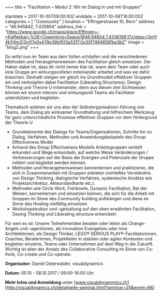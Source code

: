 +++
title = "Facilitation – Modul 2: Wir im Dialog in und mit Gruppen"

startdate = 2017-10-05T09:00:00Z
enddate = 2017-10-08T16:00:00Z
categories = [ "Community" ]
location = "Effingerstrasse 10, Bern"
address = "46.945842, 7.435864"
address_link = "https://www.google.ch/maps/place/Effinger+-+Kaffeebar+%26+Coworking+Space/@46.94604,7.4336198,17z/data=!3m1!4b1!4m2!3m1!1s0x478e39bf613a53f7:0x30f7464656fbe3b2"
image = "blog2.png"
+++


Du willst nun im Team aus dem Vollen schöpfen und die verschiedenen Methoden und Herangehensweisen des Facilitation gleich umsetzen. Der Haken dabei ist, dass dir nicht immer klar ist, wann dein Team oder auch eine Gruppe am wirkungsvollsten miteinander arbeitet und was sie dafür brauchen. Deshalb steigen wir gleich ins Grundmodell effektiver Gruppen ein und verknüpfen dabei Facilitation (Liberating Structures), Design Thinking und Theorie U miteinander, denn aus diesen drei Sichtweisen können wir enorm intensiv und wirkungsvoll Teams als Facilitator unterstützen und begleiten.

Thematisch widmen wir uns also der Selbstorganisation/-führung von Teams, dem Dialog als wirksamer Grundhaltung und hilfreichem Werkzeug für ganz unterschiedliche Prozesse effektiver Gruppen vor dem Hintergrund der Theorie U

- Grundelemente des Dialogs für Teams/Organisationen, Schritte hin zu Dialog, Verfahren, Methoden und Anwendungsbeispiele des Group Effectiveness Model
- Anhand des Group Effectiveness Modells Arbeitsgruppen vertieft erkunden und Wege entwickeln, auf welche Weise Veränderungen / Verbesserungen auf der Basis der Energien und Potenziale der Gruppe initiiert und begleitet werden können.
- Methoden und Herangehensweisen kennenlernen und praktizieren, die sich in Zusammenarbeit mit Gruppen anbieten (vertieftes Verständnis von Design Thinking, dialogische Verfahren, systemische Ansätze wie Projektarchitektur, Akteurslandkarte etc.).
- Methoden wie Circle Work, Fishbowle, Dynamic Facilitation, Rat der Weisen, kennenlernen und einsetzen können, die sich für die Arbeit mit Gruppen im Sinne des Community building aufdrängen und diese im Sinne des Hosting vielfältig einsetzen
- Workshopstruktur und –gestaltung auf den oben erwähnten Facilitation, Desing Thinking und Liberating structure entwickeln


Für wen es ist: Unsere Teilnehmenden beraten oder leiten als Change-Angels und –agentinnen, als Innovation Evangelists oder Inno Architektinnen, als Design Thinker, LEGO® SERIOUS PLAY®-Facilitatorinnen, Coaches, Beraterinnen, Projektleiter in stabilen oder agilen Kontexten und begleiten einzelne, Teams oder Unternehmen auf dem Weg in die Zukunft. Wichtig ist allen der Ansatz des Collaborative Consulting im Sinne von Co-think, Co-create und Co-operate.


**Organisator:** Daniel Osterwalder, visualdynamics

**Datum:** 05.10 - 08.10.2017	/ 09:00-16:00 Uhr

**Mehr Infos und Anmeldung** unter
[www.visualdynammics.ch](http://visualdynamics.ch/detailseite-seminar.html?seminar=25&event=68)
